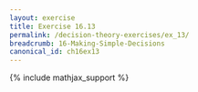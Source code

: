 ```yaml
---
layout: exercise
title: Exercise 16.13
permalink: /decision-theory-exercises/ex_13/
breadcrumb: 16-Making-Simple-Decisions
canonical_id: ch16ex13
---
```


{% include mathjax_support %}
